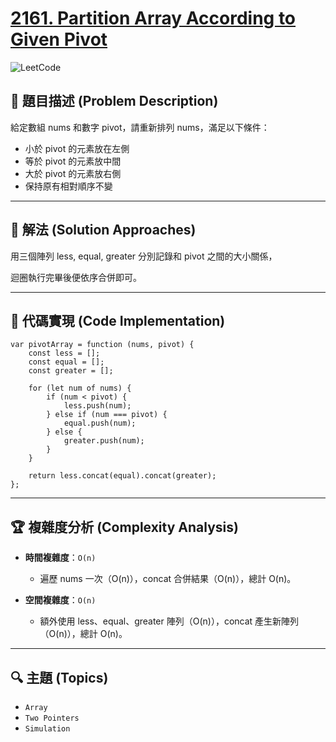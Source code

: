 # [2161. Partition Array According to Given Pivot](https://leetcode.com/problems/partition-array-according-to-given-pivot/description/)

![LeetCode](https://leetcode.com/static/images/LeetCode_Sharing.png)

## **📝 題目描述 (Problem Description)**  

給定數組 nums 和數字 pivot，請重新排列 nums，滿足以下條件：

- 小於 pivot 的元素放在左側
- 等於 pivot 的元素放中間
- 大於 pivot 的元素放右側
- 保持原有相對順序不變

---

## 🚀 **解法 (Solution Approaches)**

用三個陣列 less, equal, greater 分別記錄和 pivot 之間的大小關係，

迴圈執行完畢後便依序合併即可。

---

## 📌 **代碼實現 (Code Implementation)**
```
var pivotArray = function (nums, pivot) {
    const less = [];
    const equal = [];
    const greater = [];

    for (let num of nums) {
        if (num < pivot) {
            less.push(num);
        } else if (num === pivot) {
            equal.push(num);
        } else {
            greater.push(num);
        }
    }

    return less.concat(equal).concat(greater);
};
```

---

## 🏆 **複雜度分析 (Complexity Analysis)**  

- **時間複雜度**：`O(n)` 
  - 遍歷 nums 一次（O(n)），concat 合併結果（O(n)），總計 O(n)。

- **空間複雜度**：`O(n)`  
  - 額外使用 less、equal、greater 陣列（O(n)），concat 產生新陣列（O(n)），總計 O(n)。

--- 

## 🔍 **主題 (Topics)**
- `Array`
- `Two Pointers`
- `Simulation`